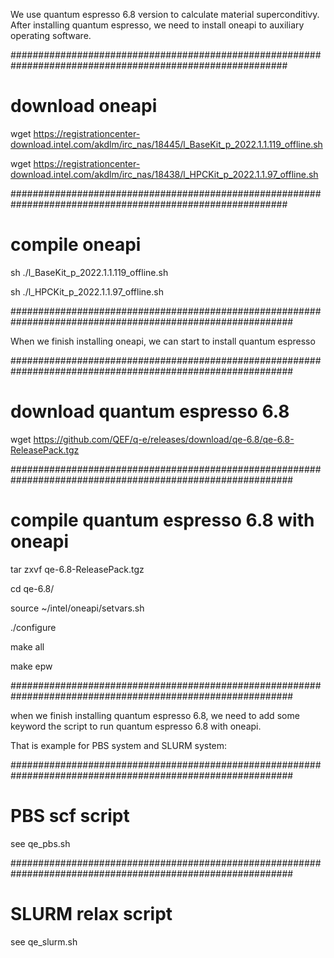 We use quantum espresso 6.8 version to calculate material superconditivy.
After installing quantum espresso, we need to install oneapi to auxiliary operating software.

##########################################################################################################

# download oneapi

wget https://registrationcenter-download.intel.com/akdlm/irc_nas/18445/l_BaseKit_p_2022.1.1.119_offline.sh

wget https://registrationcenter-download.intel.com/akdlm/irc_nas/18438/l_HPCKit_p_2022.1.1.97_offline.sh

##########################################################################################################

# compile oneapi

sh ./l_BaseKit_p_2022.1.1.119_offline.sh

sh ./l_HPCKit_p_2022.1.1.97_offline.sh

###########################################################################################################

When we finish installing oneapi, we can start to install quantum espresso

###########################################################################################################

# download quantum espresso 6.8

wget https://github.com/QEF/q-e/releases/download/qe-6.8/qe-6.8-ReleasePack.tgz

###########################################################################################################

# compile quantum espresso 6.8 with oneapi

tar zxvf qe-6.8-ReleasePack.tgz

cd qe-6.8/

source ~/intel/oneapi/setvars.sh

./configure

make all

make epw

###########################################################################################################

when we finish installing quantum espresso 6.8, we need to add some keyword the script to run quantum espresso 6.8 with oneapi.

That is example for PBS system and SLURM system:

###########################################################################################################

# PBS scf script

see qe_pbs.sh

###########################################################################################################

# SLURM relax script

see qe_slurm.sh

